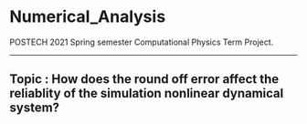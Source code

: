 # Numerical_Analysis
POSTECH 2021 Spring semester Computational Physics Term Project.

------
## Topic : How does the round off error affect the reliablity of the simulation nonlinear dynamical system?




